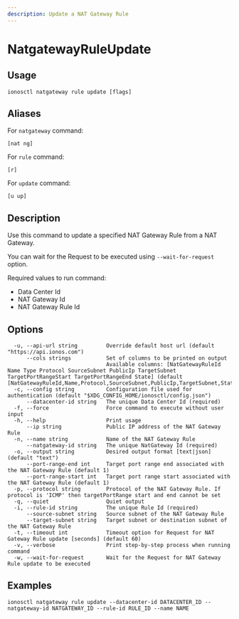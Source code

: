 ```yaml
---
description: Update a NAT Gateway Rule
---
```


# NatgatewayRuleUpdate

## Usage

```text
ionosctl natgateway rule update [flags]
```

## Aliases

For `natgateway` command:

```text
[nat ng]
```

For `rule` command:

```text
[r]
```

For `update` command:

```text
[u up]
```

## Description

Use this command to update a specified NAT Gateway Rule from a NAT Gateway.

You can wait for the Request to be executed using `--wait-for-request` option.

Required values to run command:

* Data Center Id
* NAT Gateway Id
* NAT Gateway Rule Id

## Options

```text
  -u, --api-url string         Override default host url (default "https://api.ionos.com")
      --cols strings           Set of columns to be printed on output 
                               Available columns: [NatGatewayRuleId Name Type Protocol SourceSubnet PublicIp TargetSubnet TargetPortRangeStart TargetPortRangeEnd State] (default [NatGatewayRuleId,Name,Protocol,SourceSubnet,PublicIp,TargetSubnet,State])
  -c, --config string          Configuration file used for authentication (default "$XDG_CONFIG_HOME/ionosctl/config.json")
      --datacenter-id string   The unique Data Center Id (required)
  -f, --force                  Force command to execute without user input
  -h, --help                   Print usage
      --ip string              Public IP address of the NAT Gateway Rule
  -n, --name string            Name of the NAT Gateway Rule
      --natgateway-id string   The unique NatGateway Id (required)
  -o, --output string          Desired output format [text|json] (default "text")
      --port-range-end int     Target port range end associated with the NAT Gateway Rule (default 1)
      --port-range-start int   Target port range start associated with the NAT Gateway Rule (default 1)
  -p, --protocol string        Protocol of the NAT Gateway Rule. If protocol is 'ICMP' then targetPortRange start and end cannot be set
  -q, --quiet                  Quiet output
  -i, --rule-id string         The unique Rule Id (required)
      --source-subnet string   Source subnet of the NAT Gateway Rule
      --target-subnet string   Target subnet or destination subnet of the NAT Gateway Rule
  -t, --timeout int            Timeout option for Request for NAT Gateway Rule update [seconds] (default 60)
  -v, --verbose                Print step-by-step process when running command
  -w, --wait-for-request       Wait for the Request for NAT Gateway Rule update to be executed
```

## Examples

```text
ionosctl natgateway rule update --datacenter-id DATACENTER_ID --natgateway-id NATGATEWAY_ID --rule-id RULE_ID --name NAME
```

